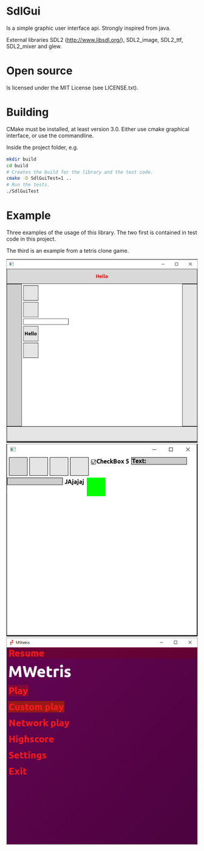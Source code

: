 SdlGui
======
Is a simple graphic user interface api. Strongly inspired from java.

External libraries SDL2 (http://www.libsdl.org/), SDL2_image, 
SDL2_ttf, SDL2_mixer and glew.

Open source
======
Is licensed under the MIT License (see LICENSE.txt).

Building
======
CMake must be installed, at least version 3.0. Either use cmake graphical interface, or use the commandline.

Inside the project folder, e.g.
```bash
mkdir build
cd build
# Creates the build for the library and the test code.
cmake -D SdlGuiTest=1 ..
# Run the tests.
./SdlGuiTest
```

Example
======
Three examples of the usage of this library. The two first is contained in test code in this project.

The third is an example from a tetris clone game.

![Test example 1](data/guiExample1.png)
![Test example 2](data/guiExample2.png)
![A tetris clone](data/tetrisGuiExample.png)
